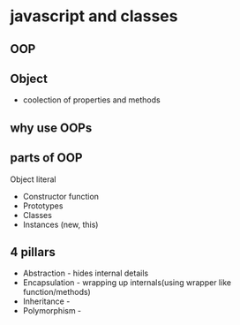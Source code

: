 # javascript and classes

## OOP

## Object
- coolection of properties and methods

## why use OOPs

## parts of OOP
Object literal

- Constructor function
- Prototypes
- Classes
- Instances (new, this)

## 4 pillars
- Abstraction - hides internal details
- Encapsulation - wrapping up internals(using wrapper like function/methods)
- Inheritance - 
- Polymorphism - 